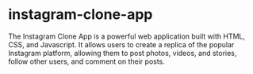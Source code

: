 # instagram-clone-app
 The Instagram Clone App is a powerful web application built with HTML, CSS, and Javascript. It allows users to create a replica of the popular Instagram platform, allowing them to post photos, videos, and stories, follow other users, and comment on their posts. 
